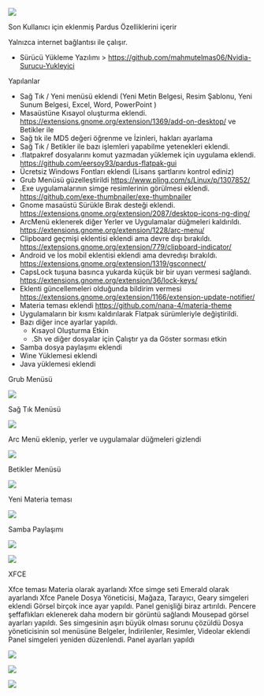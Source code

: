 ![](https://forum.pardus.org.tr/uploads/default/original/2X/a/a45430a672e21f0cb3be202fc6439b4bfd31d6c3.png)



Son Kullanıcı için eklenmiş Pardus Özelliklerini içerir

Yalnızca internet bağlantısı ile çalışır.


- Sürücü Yükleme Yazılımı > https://github.com/mahmutelmas06/Nvidia-Surucu-Yukleyici



Yapılanlar
- Sağ Tık / Yeni menüsü eklendi (Yeni Metin Belgesi, Resim Şablonu, Yeni Sunum Belgesi, Excel, Word, PowerPoint )
- Masaüstüne Kısayol oluşturma eklendi. https://extensions.gnome.org/extension/1369/add-on-desktop/ ve Betikler ile
- Sağ tık ile MD5 değeri öğrenme ve İzinleri, hakları ayarlama
- Sağ Tık / Betikler ile bazı işlemleri yapabilme yetenekleri eklendi.
- .flatpakref dosyalarını komut yazmadan yüklemek için uygulama eklendi. https://github.com/eersoy93/pardus-flatpak-gui
- Ücretsiz Windows Fontları eklendi (Lisans şartlarını kontrol ediniz)
- Grub Menüsü güzelleştirildi https://www.pling.com/s/Linux/p/1307852/
- .Exe uygulamalarının simge resimlerinin görülmesi eklendi. https://github.com/exe-thumbnailer/exe-thumbnailer
- Gnome masaüstü Sürükle Bırak desteği eklendi. https://extensions.gnome.org/extension/2087/desktop-icons-ng-ding/
- ArcMenü eklenerek diğer Yerler ve Uygulamalar düğmeleri kaldırıldı. https://extensions.gnome.org/extension/1228/arc-menu/
- Clipboard geçmişi eklentisi eklendi ama devre dışı bırakıldı. https://extensions.gnome.org/extension/779/clipboard-indicator/
- Android ve İos mobil eklentisi eklendi ama devredışı bırakıldı. https://extensions.gnome.org/extension/1319/gsconnect/
- CapsLock tuşuna basınca yukarda küçük bir bir uyarı vermesi sağlandı. https://extensions.gnome.org/extension/36/lock-keys/
- Eklenti güncellemeleri olduğunda bildirim vermesi https://extensions.gnome.org/extension/1166/extension-update-notifier/ 
- Materia teması eklendi https://github.com/nana-4/materia-theme
- Uygulamaların bir kısmı kaldırılarak Flatpak sürümleriyle değiştirildi.
- Bazı diğer ince ayarlar yapıldı.
   - Kısayol Oluşturma Etkin
   - .Sh ve diğer dosyalar için Çalıştır ya da Göster sorması etkin
- Samba dosya paylaşımı eklendi
- Wine Yüklemesi eklendi
- Java yüklemesi eklendi




Grub Menüsü

![](https://forum.pardus.org.tr/uploads/default/optimized/2X/2/200b3d29aec09b99550eea2bd0947105a1b6bc1a_2_499x375.png)

Sağ Tık Menüsü

![](https://forum.pardus.org.tr/uploads/default/original/2X/1/1f01083589ceb6ef752743591900a532b958f8fb.png)

Arc Menü eklenip, yerler ve uygulamalar düğmeleri gizlendi

![](https://forum.pardus.org.tr/uploads/default/original/2X/a/a0210923021d13be3bfc15e26ef69db647dba56a.png)

Betikler Menüsü

![](https://forum.pardus.org.tr/uploads/default/optimized/2X/6/62175cd6198c357a5ce3ddce0ad6cbff0c94435d_2_690x401.png)

Yeni Materia teması

![](https://forum.pardus.org.tr/uploads/default/optimized/2X/0/0ee53bedd9ecca5c4a0a7c00e4f53a0bbd3b0757_2_690x451.png)

Samba Paylaşımı

![](https://forum.pardus.org.tr/uploads/default/optimized/2X/d/d8402250ad02412a3d41fcc7cb1fdd0f2d17a9aa_2_467x375.png)

![](https://forum.pardus.org.tr/uploads/default/original/2X/f/f88656e61f244d179c524c6054240c2c6c4a61ee.png)

XFCE 

Xfce teması Materia olarak ayarlandı
Xfce simge seti Emerald olarak ayarlandı
Xfce Panele Dosya Yöneticisi, Mağaza, Tarayıcı, Geary simgeleri eklendi
Görsel birçok ince ayar yapıldı.
Panel genişliği biraz artırıldı.
Pencere şeffaflıkları eklenerek daha modern bir görüntü sağlandı
Mousepad görsel ayarları yapıldı.
Ses simgesinin aşırı büyük olması sorunu çözüldü
Dosya yöneticisinin sol menüsüne Belgeler, İndirilenler, Resimler, Videolar eklendi
Panel simgeleri yeniden düzenlendi. Panel ayarları yapıldı

![](https://forum.pardus.org.tr/uploads/default/optimized/2X/9/9915d99dc117d1c1049e445e932b86dc5c4f1a36_2_517x262.jpeg)

![](https://forum.pardus.org.tr/uploads/default/optimized/2X/6/66ac2b3065a6393e21cd03cb2e9e206e244652c4_2_581x500.png)

![](https://forum.pardus.org.tr/uploads/default/optimized/2X/b/b0bcf99b9e5bdf8aac39b790529180dbb2278dcc_2_517x262.jpeg)


 

